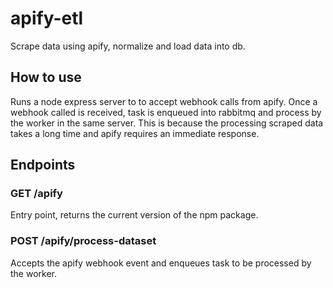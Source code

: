 # apify-etl
Scrape data using apify, normalize and load data into db.

## How to use
Runs a node express server to to accept webhook calls from apify. Once a webhook called is received, task is enqueued into rabbitmq and process by the worker in the same server. This is because the processing scraped data takes a long time and apify requires an immediate response.

## Endpoints

### GET /apify
Entry point, returns the current version of the npm package.

### POST /apify/process-dataset
Accepts the apify webhook event and enqueues task to be processed by the worker.
